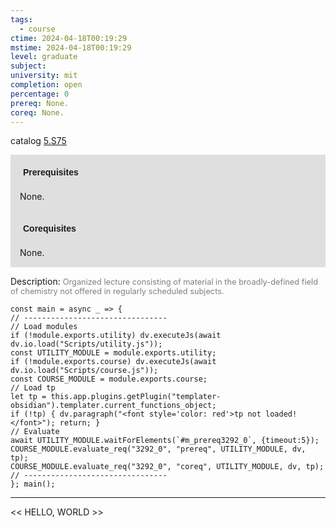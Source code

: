 ```yaml
---
tags:
  - course
ctime: 2024-04-18T00:19:29
mstime: 2024-04-18T00:19:29
level: graduate
subject: 
university: mit
completion: open
percentage: 0
prereq: None.
coreq: None.
---
```


catalog [5.S75](http://student.mit.edu/catalog/m5b.html#5.S75)

<span style="display: block; padding: 15px; background-color: rgb(100, 100, 100, 0.2);"><font id="m_prereq3292_0" style="display: block; font-family: Arial, sans-serif; font-weight: bold; padding: 5px">Prerequisites</font><br><span id="prereq3292_0">None.</span></span>
<span style="display: block; padding: 15px; background-color: rgb(100, 100, 100, 0.2);"><font id="m_coreq3292_0" style="display: block; font-family: Arial, sans-serif; font-weight: bold; padding: 5px">Corequisites</font><br><span id="coreq3292_0">None.</span></span>

<font style="">Description:</font>
<font style="color: grey; font-size: 0.8rem;">Organized lecture consisting of material in the broadly-defined field of chemistry not offered in regularly scheduled subjects.</font>

```dataviewjs
const main = async _ => {
// --------------------------------
// Load modules
if (!module.exports.utility) dv.executeJs(await dv.io.load("Scripts/utility.js"));
const UTILITY_MODULE = module.exports.utility;
if (!module.exports.course) dv.executeJs(await dv.io.load("Scripts/course.js"));
const COURSE_MODULE = module.exports.course;
// Load tp
let tp = this.app.plugins.getPlugin("templater-obsidian").templater.current_functions_object;
if (!tp) { dv.paragraph("<font style='color: red'>tp not loaded!</font>"); return; }
// Evaluate
await UTILITY_MODULE.waitForElements(`#m_prereq3292_0`, {timeout:5});
COURSE_MODULE.evaluate_req("3292_0", "prereq", UTILITY_MODULE, dv, tp);
COURSE_MODULE.evaluate_req("3292_0", "coreq", UTILITY_MODULE, dv, tp);
// --------------------------------
}; main();
```

---

<< HELLO, WORLD >>
